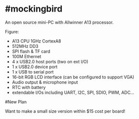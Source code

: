 #mockingbird
===========

An open source mini-PC with Allwinner A13 processor.

Figure:
 - A13 CPU 1GHz CortexA8
 - 512MHz DD3 
 - SPI flash & TF card
 - 100M Ethernet
 - 4 x USB2.0 host ports (two on ext I/O)
 - 1 x USB2.0 device port
 - 1 x USB to serial port
 - 16-bit RGB LCD interface (can be configured to support VGA)
 - Audio output & microphone input
 - RTC with battery
 - extendable I/Os including UART, I2C, SPI, SDIO, PWM, ADC...

#New Plan

Want to make a small size version within $15 cost per board!
